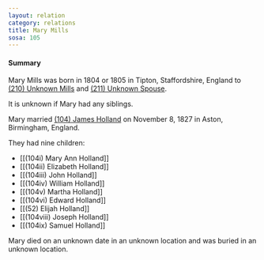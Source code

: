 ```yaml
---
layout: relation
category: relations
title: Mary Mills
sosa: 105
---
```


#### Summary

Mary Mills was born in 1804 or 1805 in Tipton, Staffordshire, England to [(210) Unknown Mills](/210-unknown-mills) and [(211) Unknown Spouse](/211-unknown-spouse).

It is unknown if Mary had any siblings.

Mary married [(104) James Holland](/104-james-holland/) on November 8, 1827 in Aston, Birmingham, England.

They had nine children:

* [[(104i) Mary Ann Holland]]
* [[(104ii) Elizabeth Holland]]
* [[(104iii) John Holland]]
* [[(104iv) William Holland]]
* [[(104v) Martha Holland]]
* [[(104vi) Edward Holland]]
* [[(52) Elijah Holland]]
* [[(104viii) Joseph Holland]]
* [[(104ix) Samuel Holland]]

Mary died on an unknown date in an unknown location and was buried in an unknown location.

<br>
